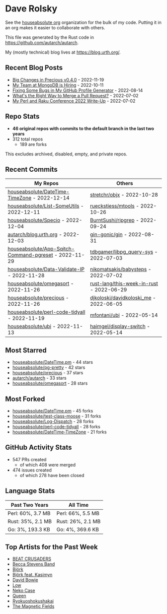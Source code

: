 
# Dave Rolsky

See the [houseabsolute org](https://github.com/houseabsolute) organization for
the bulk of my code. Putting it in an org makes it easier to collaborate with
others.

This file was generated by the Rust code in
https://github.com/autarch/autarch.

My (mostly technical) blog lives at https://blog.urth.org/.

## Recent Blog Posts

- [Big Changes in Precious v0.4.0](https://blog.urth.org/2022/11/19/big-changes-in-precious-v0-4-0/) - 2022-11-19
- [My Team at MongoDB is Hiring](https://blog.urth.org/2022/10/11/my-team-at-mongodb-is-hiring/) - 2022-10-11
- [Fixing Some Bugs in My GitHub Profile Generator](https://blog.urth.org/2022/08/14/fixing-some-bugs-in-my-github-profile-generator/) - 2022-08-14
- [What&#39;s the Right Way to Merge a Pull Request?](https://blog.urth.org/2022/07/02/what-s-the-right-way-to-merge-a-pull-request/) - 2022-07-02
- [My Perl and Raku Conference 2022 Write-Up](https://blog.urth.org/2022/07/02/my-perl-and-raku-conference-2022-write-up/) - 2022-07-02


## Repo Stats
- **46 original repos with commits to the default branch in the last two years**
- 312 total repos
  - 189 are forks

This excludes archived, disabled, empty, and private repos.

## Recent Commits
| My Repos | Others |
|----------|--------|
| [houseabsolute/DateTime-TimeZone](https://github.com/houseabsolute/DateTime-TimeZone) - 2022-12-14              | [stretchr/objx](https://github.com/stretchr/objx) - 2022-10-28                |
| [houseabsolute/List-SomeUtils](https://github.com/houseabsolute/List-SomeUtils) - 2022-12-11              | [rueckstiess/mtools](https://github.com/rueckstiess/mtools) - 2022-10-26                |
| [houseabsolute/Specio](https://github.com/houseabsolute/Specio) - 2022-12-04              | [BurntSushi/ripgrep](https://github.com/BurntSushi/ripgrep) - 2022-09-24                |
| [autarch/blog.urth.org](https://github.com/autarch/blog.urth.org) - 2022-12-03              | [gin-gonic/gin](https://github.com/gin-gonic/gin) - 2022-08-31                |
| [houseabsolute/App-Sqitch-Command-pgreset](https://github.com/houseabsolute/App-Sqitch-Command-pgreset) - 2022-11-29              | [tdbgamer/libpg_query-sys](https://github.com/tdbgamer/libpg_query-sys) - 2022-07-03                |
| [houseabsolute/Data-Validate-IP](https://github.com/houseabsolute/Data-Validate-IP) - 2022-11-28              | [nikomatsakis/babysteps](https://github.com/nikomatsakis/babysteps) - 2022-07-02                |
| [houseabsolute/omegasort](https://github.com/houseabsolute/omegasort) - 2022-11-26              | [rust-lang/this-week-in-rust](https://github.com/rust-lang/this-week-in-rust) - 2022-06-29                |
| [houseabsolute/precious](https://github.com/houseabsolute/precious) - 2022-11-26              | [djkoloski/davidkoloski_me](https://github.com/djkoloski/davidkoloski_me) - 2022-06-05                |
| [houseabsolute/perl-code-tidyall](https://github.com/houseabsolute/perl-code-tidyall) - 2022-11-19              | [mfontani/ubi](https://github.com/mfontani/ubi) - 2022-05-14                |
| [houseabsolute/ubi](https://github.com/houseabsolute/ubi) - 2022-11-13              | [haimgel/display-switch](https://github.com/haimgel/display-switch) - 2022-05-14                |


## Most Starred
- [houseabsolute/DateTime.pm](https://github.com/houseabsolute/DateTime.pm) - 44 stars
- [houseabsolute/pg-pretty](https://github.com/houseabsolute/pg-pretty) - 42 stars
- [houseabsolute/precious](https://github.com/houseabsolute/precious) - 37 stars
- [autarch/autarch](https://github.com/autarch/autarch) - 33 stars
- [houseabsolute/omegasort](https://github.com/houseabsolute/omegasort) - 28 stars


## Most Forked
- [houseabsolute/DateTime.pm](https://github.com/houseabsolute/DateTime.pm) - 45 forks
- [houseabsolute/test-class-moose](https://github.com/houseabsolute/test-class-moose) - 31 forks
- [houseabsolute/Log-Dispatch](https://github.com/houseabsolute/Log-Dispatch) - 28 forks
- [houseabsolute/perl-code-tidyall](https://github.com/houseabsolute/perl-code-tidyall) - 28 forks
- [houseabsolute/DateTime-TimeZone](https://github.com/houseabsolute/DateTime-TimeZone) - 21 forks


## GitHub Activity Stats
- 547 PRs created
  - of which 408 were merged
- 474 issues created
  - of which 278 have been closed

## Language Stats
| Past Two Years        | All Time                |
|-----------------------|-------------------------|
| Perl: 60%, 3.7 MB              | Perl: 66%, 5.5 MB                |
| Rust: 35%, 2.1 MB              | Rust: 26%, 2.1 MB                |
| Go: 3%, 193.3 KB              | Go: 4%, 369.6 KB                |


## Top Artists for the Past Week
* [BEAT CRUSADERS](https://musicbrainz.org/artist/e8575463-1ef4-4fc7-8d63-b8b12fe3c13b)
* [Becca Stevens Band](https://musicbrainz.org/artist/459894f5-7152-4df1-90dd-eada2754229b)
* [Björk](https://musicbrainz.org/artist/87c5dedd-371d-4a53-9f7f-80522fb7f3cb)
* [Björk feat. Kasimyn](https://musicbrainz.org/search?query=Bj%C3%B6rk%20feat.%20Kasimyn&amp;type=artist&amp;method=indexed)
* [David Bowie](https://musicbrainz.org/artist/5441c29d-3602-4898-b1a1-b77fa23b8e50)
* [Low](https://musicbrainz.org/artist/92de643f-fa8f-4e68-b627-4376711b7b33)
* [Neko Case](https://musicbrainz.org/artist/e13d2935-8c42-4c0a-96d7-654062acf106)
* [Queen](https://musicbrainz.org/artist/5eecaf18-02ec-47af-a4f2-7831db373419)
* [Ryokuoshokushakai](https://musicbrainz.org/search?query=Ryokuoshokushakai&amp;type=artist&amp;method=indexed)
* [The Magnetic Fields](https://musicbrainz.org/artist/3ff72a59-f39d-411d-9f93-2d4a86413013)

